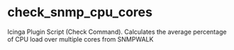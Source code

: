 # check_snmp_cpu_cores
Icinga Plugin Script (Check Command). Calculates the average percentage of CPU load over multiple cores from SNMPWALK
